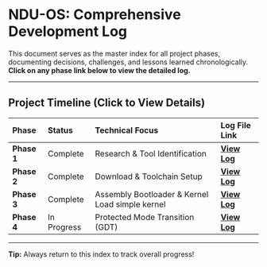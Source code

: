 # NDU-OS: Comprehensive Development Log

This document serves as the master index for all project phases, documenting decisions, challenges, and lessons learned chronologically. **Click on any phase link below to view the detailed log.**

---

## Project Timeline (Click to View Details)

| Phase | Status | Technical Focus | Log File Link |
| :--- | :--- | :--- | :--- |
| **Phase 1** | Complete | Research & Tool Identification | **[View Log](Phase-1-overview.md)** |
| **Phase 2** | Complete | Download & Toolchain Setup | **[View Log](phase-1-setup.md)** |
| **Phase 3** | Complete | Assembly Bootloader & Kernel Load simple kernel | **[View Log](phase-2-assembly.md)** |
| **Phase 4** | In Progress | Protected Mode Transition (GDT) | **[View Log](phase-3-protected-mode.md)** |


---

**Tip:** Always return to this index to track overall progress!
